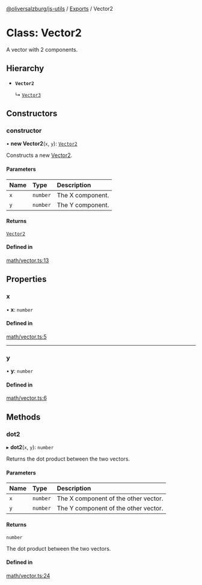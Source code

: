 [@oliversalzburg/js-utils](../README.md) / [Exports](../modules.md) / Vector2

# Class: Vector2

A vector with 2 components.

## Hierarchy

-   **`Vector2`**

    ↳ [`Vector3`](Vector3.md)

## Constructors

### constructor

• **new Vector2**(`x`, `y`): [`Vector2`](Vector2.md)

Constructs a new [Vector2](Vector2.md).

#### Parameters

| Name | Type     | Description      |
| :--- | :------- | :--------------- |
| `x`  | `number` | The X component. |
| `y`  | `number` | The Y component. |

#### Returns

[`Vector2`](Vector2.md)

#### Defined in

[math/vector.ts:13](https://github.com/oliversalzburg/js-utils/blob/bb6a423/source/math/vector.ts#L13)

## Properties

### x

• **x**: `number`

#### Defined in

[math/vector.ts:5](https://github.com/oliversalzburg/js-utils/blob/bb6a423/source/math/vector.ts#L5)

---

### y

• **y**: `number`

#### Defined in

[math/vector.ts:6](https://github.com/oliversalzburg/js-utils/blob/bb6a423/source/math/vector.ts#L6)

## Methods

### dot2

▸ **dot2**(`x`, `y`): `number`

Returns the dot product between the two vectors.

#### Parameters

| Name | Type     | Description                          |
| :--- | :------- | :----------------------------------- |
| `x`  | `number` | The X component of the other vector. |
| `y`  | `number` | The Y component of the other vector. |

#### Returns

`number`

The dot product between the two vectors.

#### Defined in

[math/vector.ts:24](https://github.com/oliversalzburg/js-utils/blob/bb6a423/source/math/vector.ts#L24)
